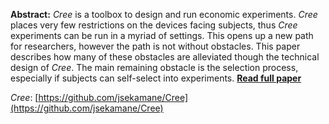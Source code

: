 **Abstract:** *Cree* is a toolbox to design and run economic experiments. *Cree* places very few restrictions on the devices facing subjects, thus *Cree* experiments can be run in a myriad of settings. This opens up a new path for researchers, however the path is not without obstacles. This paper describes how many of these obstacles are alleviated though the technical design of *Cree*. The main remaining obstacle is the selection process, especially if subjects can self-select into experiments.
[**Read full paper**](https://github.com/jsekamane/Cree-Paper/raw/master/Latex/paper.pdf)

*Cree*: [https://github.com/jsekamane/Cree](https://github.com/jsekamane/Cree)
